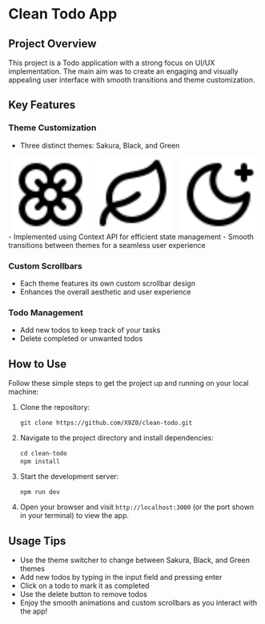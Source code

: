 # Clean Todo App

## Project Overview

This project is a Todo application with a strong focus on UI/UX implementation. The main aim was to create an engaging and visually appealing user interface with smooth transitions and theme customization.

## Key Features

### Theme Customization

- Three distinct themes: Sakura, Black, and Green
<div style="display: flex; justify-content: space-around;">
  <img src="./readme-images/sakura.svg" width="30%" title="sakura">
  <img src="./readme-images/leaf.svg" width="30%" title="green">
  <img src="./readme-images/star-moon.svg" width="30%" title="black">
</div>
- Implemented using Context API for efficient state management
- Smooth transitions between themes for a seamless user experience

### Custom Scrollbars

- Each theme features its own custom scrollbar design
- Enhances the overall aesthetic and user experience

### Todo Management

- Add new todos to keep track of your tasks
- Delete completed or unwanted todos

## How to Use

Follow these simple steps to get the project up and running on your local machine:

1. Clone the repository:

   ```
   git clone https://github.com/X9Z0/clean-todo.git
   ```

2. Navigate to the project directory and install dependencies:

   ```
   cd clean-todo
   npm install
   ```

3. Start the development server:

   ```
   npm run dev
   ```

4. Open your browser and visit `http://localhost:3000` (or the port shown in your terminal) to view the app.

## Usage Tips

- Use the theme switcher to change between Sakura, Black, and Green themes
- Add new todos by typing in the input field and pressing enter
- Click on a todo to mark it as completed
- Use the delete button to remove todos
- Enjoy the smooth animations and custom scrollbars as you interact with the app!
